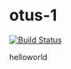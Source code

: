 # otus-1
[![Build Status](https://travis-ci.org/bghgen/otus-1.svg?branch=master)](https://travis-ci.org/bghgen/otus-1)

helloworld
